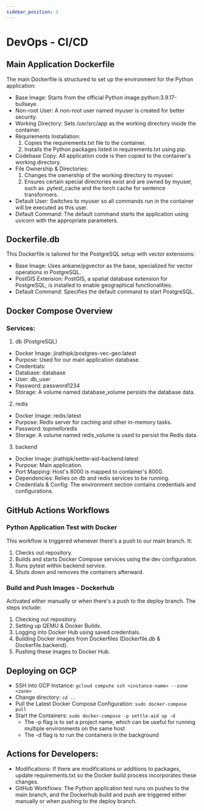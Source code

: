 ```yaml
---
sidebar_position: 3
--- 
```

# DevOps - CI/CD

## Main Application Dockerfile

The main Dockerfile is structured to set up the environment for the Python application:

- Base Image: Starts from the official Python image python:3.9.17-bullseye.
- Non-root User: A non-root user named myuser is created for better security.
- Working Directory: Sets /usr/src/app as the working directory inside the container.
- Requirements Installation:
  1. Copies the requirements.txt file to the container.
  2. Installs the Python packages listed in requirements.txt using pip.
- Codebase Copy: All application code is then copied to the container's working directory.
- File Ownership & Directories:
  1. Changes the ownership of the working directory to myuser.
  2. Ensures certain special directories exist and are owned by myuser, such as .pytest_cache and the torch cache for sentence transformers.
- Default User: Switches to myuser so all commands run in the container will be executed as this user.
- Default Command: The default command starts the application using uvicorn with the appropriate parameters.

## Dockerfile.db

This Dockerfile is tailored for the PostgreSQL setup with vector extensions:

- Base Image: Uses ankane/pgvector as the base, specialized for vector operations in PostgreSQL.
- PostGIS Extension: PostGIS, a spatial database extension for PostgreSQL, is installed to enable geographical functionalities.
- Default Command: Specifies the default command to start PostgreSQL.

## Docker Compose Overview

### Services:

1. db (PostgreSQL)

- Docker Image: jirathipk/postgres-vec-geo:latest
- Purpose: Used for our main application database.
- Credentials:
- Database: database
- User: db_user
- Password: password1234
- Storage: A volume named database_volume persists the database data.

2. redis

- Docker Image: redis:latest
- Purpose: Redis server for caching and other in-memory tasks.
- Password: topmelloredis
- Storage: A volume named redis_volume is used to persist the Redis data.

3. backend

- Docker Image: jirathipk/settle-aid-backend:latest
- Purpose: Main application.
- Port Mapping: Host's 8000 is mapped to container's 8000.
- Dependencies: Relies on db and redis services to be running.
- Credentials & Config: The environment section contains credentials and configurations.

## GitHub Actions Workflows

### Python Application Test with Docker

This workflow is triggered whenever there's a push to our main branch. It:

1. Checks out repository.
2. Builds and starts Docker Compose services using the dev configuration.
3. Runs pytest within backend service.
4. Shuts down and removes the containers afterward.

### Build and Push Images - Dockerhub

Activated either manually or when there's a push to the deploy branch. The steps include:

1. Checking out repository.
2. Setting up QEMU & Docker Buildx.
3. Logging into Docker Hub using saved credentials.
4. Building Docker images from Dockerfiles (Dockerfile.db & Dockerfile.backend).
5. Pushing these images to Docker Hub.

## Deploying on GCP

- SSH into GCP Instance: `gcloud compute ssh <instance-name> --zone <zone>`
- Change directory: `cd ..`
- Pull the Latest Docker Compose Configuration: `sudo docker-compose pull`
- Start the Containers: `sudo docker-compose -p settle-aid up -d`
  - The -p flag is to set a project name, which can be useful for running multiple environments on the same host
  - The -d flag is to run the containers in the background

## Actions for Developers:

- Modifications: If there are modifications or additions to packages, update requirements.txt so the Docker build process incorporates these changes.
- GitHub Workflows: The Python application test runs on pushes to the main branch, and the Dockerhub build and push are triggered either manually or when pushing to the deploy branch.
